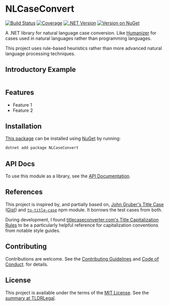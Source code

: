 NLCaseConvert
=============

[![Build Status](https://img.shields.io/github/actions/workflow/status/kevinoid/NLCaseConvert/dotnet.yml?branch=main&style=flat&label=build)](https://github.com/kevinoid/NLCaseConvert/actions?query=branch%3Amain)
[![Coverage](https://img.shields.io/codecov/c/github/kevinoid/NLCaseConvert.svg?style=flat)](https://codecov.io/github/kevinoid/NLCaseConvert?branch=main)
[![.NET Version](https://img.shields.io/badge/.NET-netstandard2.1-informational.svg?style=flat)](https://www.nuget.org/packages/NLCaseConvert)
[![Version on NuGet](https://img.shields.io/nuget/v/NLCaseConvert.svg?style=flat)](https://www.nuget.org/packages/NLCaseConvert)

A .NET library for natural language case conversion.  Like
[Humanizer](https://github.com/Humanizr/Humanizer) for cases used in natural
languages rather than programming languages.

This project uses rule-based heuristics rather than more advanced natural
language processing techniques.

## Introductory Example

```csharp
```


## Features

* Feature 1
* Feature 2


## Installation

[This package](https://www.nuget.org/packages/NLCaseConvert) can be
installed using [NuGet](https://www.nuget.org/) by running:

```sh
dotnet add package NLCaseConvert
```


## API Docs

To use this module as a library, see the [API
Documentation](https://kevinoid.github.io/NLCaseConvert/api).


## References

This project is inspired by, and partially based on, [John Gruber's Title
Case](https://daringfireball.net/2008/05/title_case)
([Gist](https://gist.github.com/gruber/9f9e8650d68b13ce4d78)) and
[`to-title-case`](https://github.com/gouch/to-title-case) npm module.  It
borrows the test cases from both.

During development, I found [titlecaseconverter.com's Title Capitalization
Rules](https://titlecaseconverter.com/rules/) to be a particularly helpful
reference for capitalization conventions from notable style guides.


## Contributing

Contributions are welcome.  See the [Contributing Guidelines](CONTRIBUTING.md)
and [Code of
Conduct](https://www.contributor-covenant.org/version/1/4/code-of-conduct.html).
for details.


## License

This project is available under the terms of the [MIT License](LICENSE.txt).
See the [summary at TLDRLegal](https://tldrlegal.com/license/mit-license).
